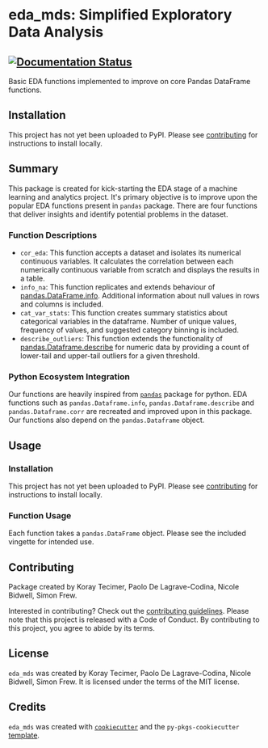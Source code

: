 # eda_mds: Simplified Exploratory Data Analysis

[![Documentation Status](https://readthedocs.org/projects/eda-mds/badge/?version=latest)](https://eda-mds.readthedocs.io/en/latest/?badge=latest)
---

Basic EDA functions implemented to improve on core Pandas DataFrame functions.

## Installation

This project has not yet been uploaded to PyPI. 
Please see [contributing](contributing.md) for instructions to install locally. 

## Summary

This package is created for kick-starting the EDA stage of a machine learning and analytics project. 
It's primary objective is to improve upon the popular EDA functions present in `pandas` package. 
There are four functions that deliver insights and identify potential problems in the dataset. 

### Function Descriptions
- `cor_eda`: This function accepts a dataset and isolates its numerical continuous variables. 
It calculates the correlation between each numerically continuous variable from scratch and displays the results in a table.
- `info_na`: This function replicates and extends behaviour of [pandas.DataFrame.info](https://pandas.pydata.org/docs/reference/api/pandas.DataFrame.info.html). 
Additional information about null values in rows and columns is included. 
- `cat_var_stats`: This function creates summary statistics about categorical variables in the dataframe. 
Number of unique values, frequency of values, and suggested category binning is included.
- `describe_outliers`: This function extends the functionality of [pandas.Dataframe.describe](https://pandas.pydata.org/docs/reference/api/pandas.DataFrame.describe.html) for numeric data by providing a count of lower-tail and upper-tail outliers for a given threshold.

### Python Ecosystem Integration

Our functions are heavily inspired from [`pandas`](https://github.com/pandas-dev/pandas) package for python. 
EDA functions such as `pandas.Dataframe.info`, `pandas.Dataframe.describe` and `pandas.Dataframe.corr` are recreated and improved upon in this package.
Our functions also depend on the `pandas.Dataframe` object.


## Usage

### Installation
This project has not yet been uploaded to PyPI. 
Please see [contributing](CONTRIBUTING.md) for instructions to install locally. 

### Function Usage
Each function takes a `pandas.DataFrame` object. 
Please see the included vingette for intended use. 

## Contributing
Package created by Koray Tecimer, Paolo De Lagrave-Codina, Nicole Bidwell, Simon Frew.

Interested in contributing? Check out the [contributing guidelines](CONTRIBUTING.md). 
Please note that this project is released with a Code of Conduct. By contributing to this project, you agree to abide by its terms.

## License

`eda_mds` was created by Koray Tecimer, Paolo De Lagrave-Codina, Nicole Bidwell, Simon Frew. It is licensed under the
terms of the MIT license.

## Credits

`eda_mds` was created with [`cookiecutter`](https://cookiecutter.readthedocs.io/en/latest/) and
the `py-pkgs-cookiecutter` [template](https://github.com/py-pkgs/py-pkgs-cookiecutter).
